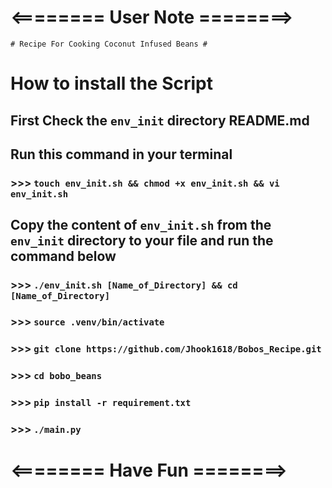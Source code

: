 # <======== User Note ========>

`# Recipe For Cooking Coconut Infused Beans #`

# How to install the Script

## First Check the `env_init` directory README.md

## Run this command in your terminal

### >>> `touch env_init.sh && chmod +x env_init.sh && vi env_init.sh`

## Copy the content of `env_init.sh` from the `env_init` directory to your file and run the command below

### >>> `./env_init.sh [Name_of_Directory] && cd [Name_of_Directory]`

### >>> `source .venv/bin/activate`

### >>> `git clone https://github.com/Jhook1618/Bobos_Recipe.git`

### >>> `cd bobo_beans`

### >>> `pip install -r requirement.txt`

### >>> `./main.py`

# <======== Have Fun ========>
